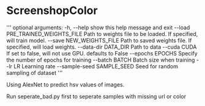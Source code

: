 # ScreenshopColor

'''
optional arguments:
  -h, --help            show this help message and exit
  --load PRE_TRAINED_WEIGHTS_FILE
                        Path to weights file to be loaded. If specified, will
                        train model.
  --save NEW_WEIGHTS_FILE
                        Path to saved weights file. If specified, will load
                        weights.
  --data-dir DATA_DIR   Path to data
  --cuda CUDA           If set to false, will not use GPU. defaults to False
  --epochs EPOCHS       Specify the number of epochs for training
  --batch BATCH         Batch size when training
  --lr LR               Learning rate
  --sample-seed SAMPLE_SEED
                        Seed for random sampling of dataset
'''



Using AlexNet to predict hsv values of images.

Run seperate_bad.py first to seperate samples with missing url or color

